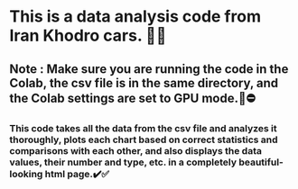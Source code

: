 # This is a data analysis code from Iran Khodro cars. 🚙🚗
## Note : Make sure you are running the code in the Colab, the csv file is in the same directory, and the Colab settings are set to GPU mode.🚨⛔
### This code takes all the data from the csv file and analyzes it thoroughly, plots each chart based on correct statistics and comparisons with each other, and also displays the data values, their number and type, etc. in a completely beautiful-looking html page.✔️✅
